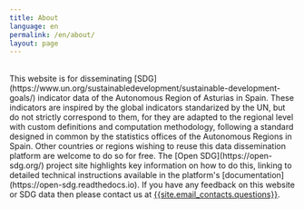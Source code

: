 ```yaml
---
title: About
language: en
permalink: /en/about/
layout: page
---
```


<br>

<span style="text-align: justify">
This website is for disseminating [SDG](https://www.un.org/sustainabledevelopment/sustainable-development-goals/)
indicator data of the Autonomous Region of Asturias in Spain. 
</span>

<span style="text-align: justify">
These indicators are inspired by the global indicators standarized by the UN, but do not strictly 
correspond to them, for they are adapted to the regional level with custom definitions and computation
methodology, following a standard designed in common by the statistics offices of the Autonomous Regions 
in Spain.
</span>

<span style="text-align: justify">
Other countries or regions wishing to reuse this data dissemination platform are welcome to do so for free. 
The [Open SDG](https://open-sdg.org/) project site highlights key information on how to do this, 
linking to detailed technical instructions available in the platform's 
[documentation](https://open-sdg.readthedocs.io). 
</span>

<span style="text-align: justify">
If you have any feedback on this website or SDG data then please contact us at 
<a href="mailto:{{site.email_contacts.questions}}">{{site.email_contacts.questions}}</a>.
</span>